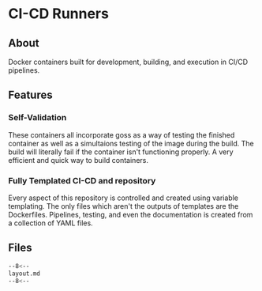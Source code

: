 # CI-CD Runners

## About

Docker containers built for development, building, and execution in CI/CD pipelines.

## Features

### Self-Validation

These containers all incorporate goss as a way of testing the finished container as well as a simultaions testing of the image during the build.  The build will literally fail if the container isn't functioning properly.  A very efficient and quick way to build containers.

### Fully Templated CI-CD and repository

Every aspect of this repository is controlled and created using variable templating.  The only files which aren't the outputs of templates are the Dockerfiles.  Pipelines, testing, and even the documentation is created from a collection of YAML files.

## Files

```sh
--8<--
layout.md
--8<--
```